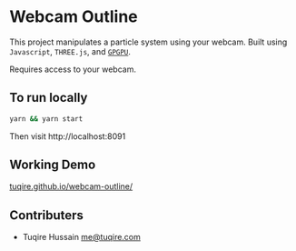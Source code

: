 # Webcam Outline

This project manipulates a particle system using your webcam. Built using `Javascript`, `THREE.js`, and [`GPGPU`](https://en.wikipedia.org/wiki/General-purpose_computing_on_graphics_processing_units).

Requires access to your webcam.

## To run locally

```bash
yarn && yarn start
```

Then visit http://localhost:8091

## Working Demo

[tuqire.github.io/webcam-outline/](https://tuqire.github.io/webcam-outline/)

## Contributers

* Tuqire Hussain <me@tuqire.com>

